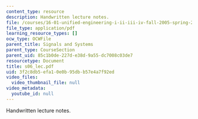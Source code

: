 ```yaml
---
content_type: resource
description: Handwritten lecture notes.
file: /courses/16-01-unified-engineering-i-ii-iii-iv-fall-2005-spring-2006/3f2c8db5efa10e0b95dbb57e4a7f92ed_s06_lec.pdf
file_type: application/pdf
learning_resource_types: []
ocw_type: OCWFile
parent_title: Signals and Systems
parent_type: CourseSection
parent_uid: 85c1b0de-227d-e38d-9a55-dc7008c03de7
resourcetype: Document
title: s06_lec.pdf
uid: 3f2c8db5-efa1-0e0b-95db-b57e4a7f92ed
video_files:
  video_thumbnail_file: null
video_metadata:
  youtube_id: null
---
```

Handwritten lecture notes.